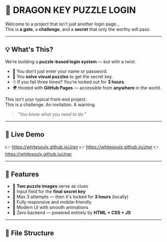 # 🐉 DRAGON KEY PUZZLE LOGIN

Welcome to a project that isn't just another login page...  
This is **a gate**, a **challenge**, and a **secret** that only the worthy will pass.

---

## 💡 What's This?

We’re building a **puzzle-based login system** — but with a twist.

- 🔐 You don’t just enter your name or password.
- 🧩 You **solve visual puzzles** to get the secret key.
- ⏱ If you fail three times? You're locked out for **3 hours**.
- 🌍 Hosted with **GitHub Pages** — accessible from **anywhere** in the world.

This isn't your typical front-end project.  
This is a challenge. An invitation. A warning.  
> _"You know what you need to do."_

---

## 🚀 Live Demo

👉 https://whitesoulx.github.io/Jnpr
👉 https://whitesoulx.github.io/Jnpr
👉 https://whitesoulx.github.io/Jnpr


---

## 🧪 Features

- 🧠 **Two puzzle images** serve as clues
- 📝 Input field for the **final secret key**
- 🔁 Max 3 attempts — then it's locked for **3 hours** (locally)
- 📱 Fully responsive and mobile-friendly
- 🎨 Modern UI with smooth animations
- 🔗 Zero backend — powered entirely by **HTML + CSS + JS**

---

## 📁 File Structure

